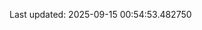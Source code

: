 <!-- lastfm -->
<p align="center"></p>

<!--START_SECTION:last-updated-->
Last updated: 2025-09-15 00:54:53.482750
<!--END_SECTION:last-updated-->